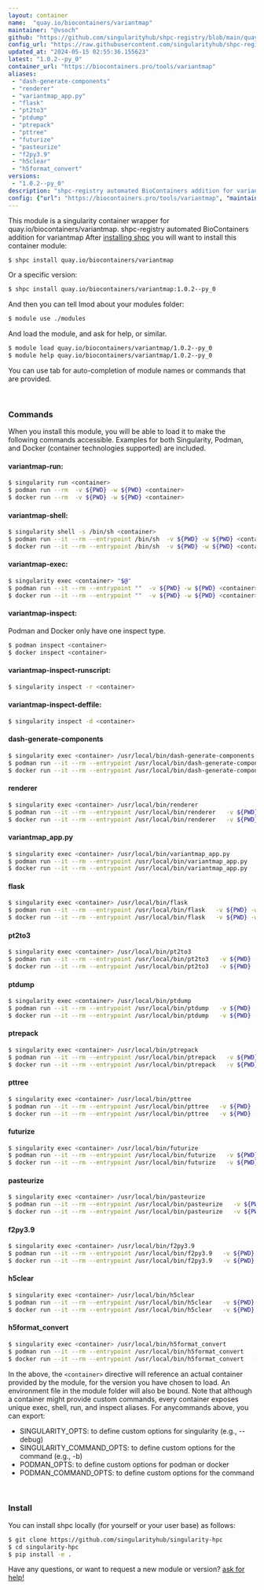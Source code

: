 ```yaml
---
layout: container
name:  "quay.io/biocontainers/variantmap"
maintainer: "@vsoch"
github: "https://github.com/singularityhub/shpc-registry/blob/main/quay.io/biocontainers/variantmap/container.yaml"
config_url: "https://raw.githubusercontent.com/singularityhub/shpc-registry/main/quay.io/biocontainers/variantmap/container.yaml"
updated_at: "2024-05-15 02:55:36.155623"
latest: "1.0.2--py_0"
container_url: "https://biocontainers.pro/tools/variantmap"
aliases:
 - "dash-generate-components"
 - "renderer"
 - "variantmap_app.py"
 - "flask"
 - "pt2to3"
 - "ptdump"
 - "ptrepack"
 - "pttree"
 - "futurize"
 - "pasteurize"
 - "f2py3.9"
 - "h5clear"
 - "h5format_convert"
versions:
 - "1.0.2--py_0"
description: "shpc-registry automated BioContainers addition for variantmap"
config: {"url": "https://biocontainers.pro/tools/variantmap", "maintainer": "@vsoch", "description": "shpc-registry automated BioContainers addition for variantmap", "latest": {"1.0.2--py_0": "sha256:a7a4625201eed3b749705de4aebbe6cf8d4065bcc3daec115b1fd44b4d1cabf0"}, "tags": {"1.0.2--py_0": "sha256:a7a4625201eed3b749705de4aebbe6cf8d4065bcc3daec115b1fd44b4d1cabf0"}, "docker": "quay.io/biocontainers/variantmap", "aliases": {"dash-generate-components": "/usr/local/bin/dash-generate-components", "renderer": "/usr/local/bin/renderer", "variantmap_app.py": "/usr/local/bin/variantmap_app.py", "flask": "/usr/local/bin/flask", "pt2to3": "/usr/local/bin/pt2to3", "ptdump": "/usr/local/bin/ptdump", "ptrepack": "/usr/local/bin/ptrepack", "pttree": "/usr/local/bin/pttree", "futurize": "/usr/local/bin/futurize", "pasteurize": "/usr/local/bin/pasteurize", "f2py3.9": "/usr/local/bin/f2py3.9", "h5clear": "/usr/local/bin/h5clear", "h5format_convert": "/usr/local/bin/h5format_convert"}}
---
```


This module is a singularity container wrapper for quay.io/biocontainers/variantmap.
shpc-registry automated BioContainers addition for variantmap
After [installing shpc](#install) you will want to install this container module:


```bash
$ shpc install quay.io/biocontainers/variantmap
```

Or a specific version:

```bash
$ shpc install quay.io/biocontainers/variantmap:1.0.2--py_0
```

And then you can tell lmod about your modules folder:

```bash
$ module use ./modules
```

And load the module, and ask for help, or similar.

```bash
$ module load quay.io/biocontainers/variantmap/1.0.2--py_0
$ module help quay.io/biocontainers/variantmap/1.0.2--py_0
```

You can use tab for auto-completion of module names or commands that are provided.

<br>

### Commands

When you install this module, you will be able to load it to make the following commands accessible.
Examples for both Singularity, Podman, and Docker (container technologies supported) are included.

#### variantmap-run:

```bash
$ singularity run <container>
$ podman run --rm  -v ${PWD} -w ${PWD} <container>
$ docker run --rm  -v ${PWD} -w ${PWD} <container>
```

#### variantmap-shell:

```bash
$ singularity shell -s /bin/sh <container>
$ podman run --it --rm --entrypoint /bin/sh  -v ${PWD} -w ${PWD} <container>
$ docker run --it --rm --entrypoint /bin/sh  -v ${PWD} -w ${PWD} <container>
```

#### variantmap-exec:

```bash
$ singularity exec <container> "$@"
$ podman run --it --rm --entrypoint ""  -v ${PWD} -w ${PWD} <container> "$@"
$ docker run --it --rm --entrypoint ""  -v ${PWD} -w ${PWD} <container> "$@"
```

#### variantmap-inspect:

Podman and Docker only have one inspect type.

```bash
$ podman inspect <container>
$ docker inspect <container>
```

#### variantmap-inspect-runscript:

```bash
$ singularity inspect -r <container>
```

#### variantmap-inspect-deffile:

```bash
$ singularity inspect -d <container>
```


#### dash-generate-components

```bash
$ singularity exec <container> /usr/local/bin/dash-generate-components
$ podman run --it --rm --entrypoint /usr/local/bin/dash-generate-components   -v ${PWD} -w ${PWD} <container> -c " $@"
$ docker run --it --rm --entrypoint /usr/local/bin/dash-generate-components   -v ${PWD} -w ${PWD} <container> -c " $@"
```


#### renderer

```bash
$ singularity exec <container> /usr/local/bin/renderer
$ podman run --it --rm --entrypoint /usr/local/bin/renderer   -v ${PWD} -w ${PWD} <container> -c " $@"
$ docker run --it --rm --entrypoint /usr/local/bin/renderer   -v ${PWD} -w ${PWD} <container> -c " $@"
```


#### variantmap_app.py

```bash
$ singularity exec <container> /usr/local/bin/variantmap_app.py
$ podman run --it --rm --entrypoint /usr/local/bin/variantmap_app.py   -v ${PWD} -w ${PWD} <container> -c " $@"
$ docker run --it --rm --entrypoint /usr/local/bin/variantmap_app.py   -v ${PWD} -w ${PWD} <container> -c " $@"
```


#### flask

```bash
$ singularity exec <container> /usr/local/bin/flask
$ podman run --it --rm --entrypoint /usr/local/bin/flask   -v ${PWD} -w ${PWD} <container> -c " $@"
$ docker run --it --rm --entrypoint /usr/local/bin/flask   -v ${PWD} -w ${PWD} <container> -c " $@"
```


#### pt2to3

```bash
$ singularity exec <container> /usr/local/bin/pt2to3
$ podman run --it --rm --entrypoint /usr/local/bin/pt2to3   -v ${PWD} -w ${PWD} <container> -c " $@"
$ docker run --it --rm --entrypoint /usr/local/bin/pt2to3   -v ${PWD} -w ${PWD} <container> -c " $@"
```


#### ptdump

```bash
$ singularity exec <container> /usr/local/bin/ptdump
$ podman run --it --rm --entrypoint /usr/local/bin/ptdump   -v ${PWD} -w ${PWD} <container> -c " $@"
$ docker run --it --rm --entrypoint /usr/local/bin/ptdump   -v ${PWD} -w ${PWD} <container> -c " $@"
```


#### ptrepack

```bash
$ singularity exec <container> /usr/local/bin/ptrepack
$ podman run --it --rm --entrypoint /usr/local/bin/ptrepack   -v ${PWD} -w ${PWD} <container> -c " $@"
$ docker run --it --rm --entrypoint /usr/local/bin/ptrepack   -v ${PWD} -w ${PWD} <container> -c " $@"
```


#### pttree

```bash
$ singularity exec <container> /usr/local/bin/pttree
$ podman run --it --rm --entrypoint /usr/local/bin/pttree   -v ${PWD} -w ${PWD} <container> -c " $@"
$ docker run --it --rm --entrypoint /usr/local/bin/pttree   -v ${PWD} -w ${PWD} <container> -c " $@"
```


#### futurize

```bash
$ singularity exec <container> /usr/local/bin/futurize
$ podman run --it --rm --entrypoint /usr/local/bin/futurize   -v ${PWD} -w ${PWD} <container> -c " $@"
$ docker run --it --rm --entrypoint /usr/local/bin/futurize   -v ${PWD} -w ${PWD} <container> -c " $@"
```


#### pasteurize

```bash
$ singularity exec <container> /usr/local/bin/pasteurize
$ podman run --it --rm --entrypoint /usr/local/bin/pasteurize   -v ${PWD} -w ${PWD} <container> -c " $@"
$ docker run --it --rm --entrypoint /usr/local/bin/pasteurize   -v ${PWD} -w ${PWD} <container> -c " $@"
```


#### f2py3.9

```bash
$ singularity exec <container> /usr/local/bin/f2py3.9
$ podman run --it --rm --entrypoint /usr/local/bin/f2py3.9   -v ${PWD} -w ${PWD} <container> -c " $@"
$ docker run --it --rm --entrypoint /usr/local/bin/f2py3.9   -v ${PWD} -w ${PWD} <container> -c " $@"
```


#### h5clear

```bash
$ singularity exec <container> /usr/local/bin/h5clear
$ podman run --it --rm --entrypoint /usr/local/bin/h5clear   -v ${PWD} -w ${PWD} <container> -c " $@"
$ docker run --it --rm --entrypoint /usr/local/bin/h5clear   -v ${PWD} -w ${PWD} <container> -c " $@"
```


#### h5format_convert

```bash
$ singularity exec <container> /usr/local/bin/h5format_convert
$ podman run --it --rm --entrypoint /usr/local/bin/h5format_convert   -v ${PWD} -w ${PWD} <container> -c " $@"
$ docker run --it --rm --entrypoint /usr/local/bin/h5format_convert   -v ${PWD} -w ${PWD} <container> -c " $@"
```



In the above, the `<container>` directive will reference an actual container provided
by the module, for the version you have chosen to load. An environment file in the
module folder will also be bound. Note that although a container
might provide custom commands, every container exposes unique exec, shell, run, and
inspect aliases. For anycommands above, you can export:

 - SINGULARITY_OPTS: to define custom options for singularity (e.g., --debug)
 - SINGULARITY_COMMAND_OPTS: to define custom options for the command (e.g., -b)
 - PODMAN_OPTS: to define custom options for podman or docker
 - PODMAN_COMMAND_OPTS: to define custom options for the command

<br>

### Install

You can install shpc locally (for yourself or your user base) as follows:

```bash
$ git clone https://github.com/singularityhub/singularity-hpc
$ cd singularity-hpc
$ pip install -e .
```

Have any questions, or want to request a new module or version? [ask for help!](https://github.com/singularityhub/singularity-hpc/issues)